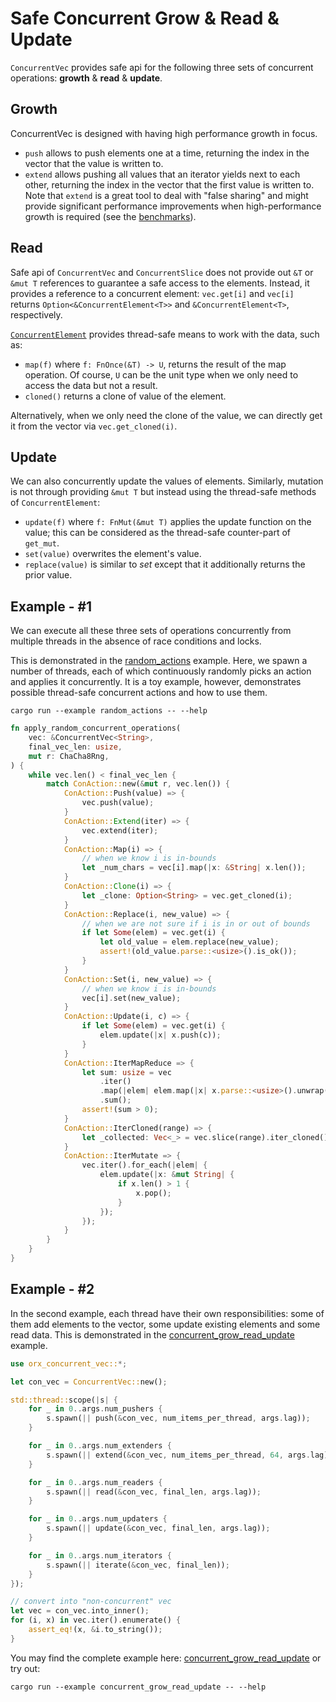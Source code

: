 # Safe Concurrent Grow & Read & Update

`ConcurrentVec` provides safe api for the following three sets of concurrent operations: **growth** & **read** & **update**.

## Growth

ConcurrentVec is designed with having high performance growth in focus.
* `push` allows to push elements one at a time, returning the index in the vector that the value is written to.
* `extend` allows pushing all values that an iterator yields next to each other, returning the index in the vector that the first value is written to. Note that `extend` is a great tool to deal with "false sharing" and might provide significant performance improvements when high-performance growth is required (see the [benchmarks](https://docs.rs/orx-concurrent-vec/latest/orx_concurrent_vec/#benchmarks)).

## Read

Safe api of `ConcurrentVec` and `ConcurrentSlice` does not provide out `&T` or `&mut T` references to guarantee a safe access to the elements. Instead, it provides a reference to a concurrent element: `vec.get[i]` and `vec[i]` returns `Option<&ConcurrentElement<T>>` and `&ConcurrentElement<T>`, respectively.

[`ConcurrentElement`](https://docs.rs/orx-concurrent-vec/latest/orx_concurrent_vec/struct.ConcurrentElement.html) provides thread-safe means to work with the data, such as:
* `map(f)` where `f: FnOnce(&T) -> U`, returns the result of the map operation. Of course, `U` can be the unit type when we only need to access the data but not a result.
* `cloned()` returns a clone of value of the element.

Alternatively, when we only need the clone of the value, we can directly get it from the vector via `vec.get_cloned(i)`.

## Update

We can also concurrently update the values of elements. Similarly, mutation is not through providing `&mut T` but instead using the thread-safe methods of `ConcurrentElement`:
* `update(f)` where `f: FnMut(&mut T)` applies the update function on the value; this can be considered as the thread-safe counter-part of `get_mut`.
* `set(value)` overwrites the element's value.
* `replace(value)` is similar to *set* except that it additionally returns the prior value.

## Example - #1

We can execute all these three sets of operations concurrently from multiple threads in the absence of race conditions and locks.

This is demonstrated in the [random_actions](https://github.com/orxfun/orx-concurrent-vec/blob/main/examples/random_actions.rs) example. Here, we spawn a number of threads, each of which continuously randomly picks an action and applies it concurrently. It is a toy example, however, demonstrates possible thread-safe concurrent actions and how to use them. 

```
cargo run --example random_actions -- --help
```

```rust ignore
fn apply_random_concurrent_operations(
    vec: &ConcurrentVec<String>,
    final_vec_len: usize,
    mut r: ChaCha8Rng,
) {
    while vec.len() < final_vec_len {
        match ConAction::new(&mut r, vec.len()) {
            ConAction::Push(value) => {
                vec.push(value);
            }
            ConAction::Extend(iter) => {
                vec.extend(iter);
            }
            ConAction::Map(i) => {
                // when we know i is in-bounds
                let _num_chars = vec[i].map(|x: &String| x.len());
            }
            ConAction::Clone(i) => {
                let _clone: Option<String> = vec.get_cloned(i);
            }
            ConAction::Replace(i, new_value) => {
                // when we are not sure if i is in or out of bounds
                if let Some(elem) = vec.get(i) {
                    let old_value = elem.replace(new_value);
                    assert!(old_value.parse::<usize>().is_ok());
                }
            }
            ConAction::Set(i, new_value) => {
                // when we know i is in-bounds
                vec[i].set(new_value);
            }
            ConAction::Update(i, c) => {
                if let Some(elem) = vec.get(i) {
                    elem.update(|x| x.push(c));
                }
            }
            ConAction::IterMapReduce => {
                let sum: usize = vec
                    .iter()
                    .map(|elem| elem.map(|x| x.parse::<usize>().unwrap()))
                    .sum();
                assert!(sum > 0);
            }
            ConAction::IterCloned(range) => {
                let _collected: Vec<_> = vec.slice(range).iter_cloned().collect();
            }
            ConAction::IterMutate => {
                vec.iter().for_each(|elem| {
                    elem.update(|x: &mut String| {
                        if x.len() > 1 {
                            x.pop();
                        }
                    });
                });
            }
        }
    }
}
```

## Example - #2

In the second example, each thread have their own responsibilities: some of them add elements to the vector, some update existing elements and some read data. This is demonstrated in the [concurrent_grow_read_update](https://github.com/orxfun/orx-concurrent-vec/blob/main/examples/concurrent_grow_read_update.rs) example.

```rust ignore
use orx_concurrent_vec::*;

let con_vec = ConcurrentVec::new();

std::thread::scope(|s| {
    for _ in 0..args.num_pushers {
        s.spawn(|| push(&con_vec, num_items_per_thread, args.lag));
    }

    for _ in 0..args.num_extenders {
        s.spawn(|| extend(&con_vec, num_items_per_thread, 64, args.lag));
    }

    for _ in 0..args.num_readers {
        s.spawn(|| read(&con_vec, final_len, args.lag));
    }

    for _ in 0..args.num_updaters {
        s.spawn(|| update(&con_vec, final_len, args.lag));
    }

    for _ in 0..args.num_iterators {
        s.spawn(|| iterate(&con_vec, final_len));
    }
});

// convert into "non-concurrent" vec
let vec = con_vec.into_inner();
for (i, x) in vec.iter().enumerate() {
    assert_eq!(x, &i.to_string());
}
```

You may find the complete example here: [concurrent_grow_read_update](https://github.com/orxfun/orx-concurrent-vec/blob/main/examples/concurrent_grow_read_update.rs) or try out:

```
cargo run --example concurrent_grow_read_update -- --help
```

